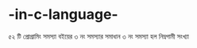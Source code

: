 # -in-c-language-
৫২ টি প্রোগ্রামিং সমস্যা বইয়ের ৩ নং সমস্যার সমাধান
৩ নং সমস্যা হল নিম্নগামী সংখ্যা
